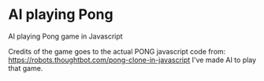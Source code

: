 # AI playing Pong 
AI playing Pong game in Javascript

Credits of the game goes to the actual PONG javascript code from: https://robots.thoughtbot.com/pong-clone-in-javascript
I've made AI to play that game.
